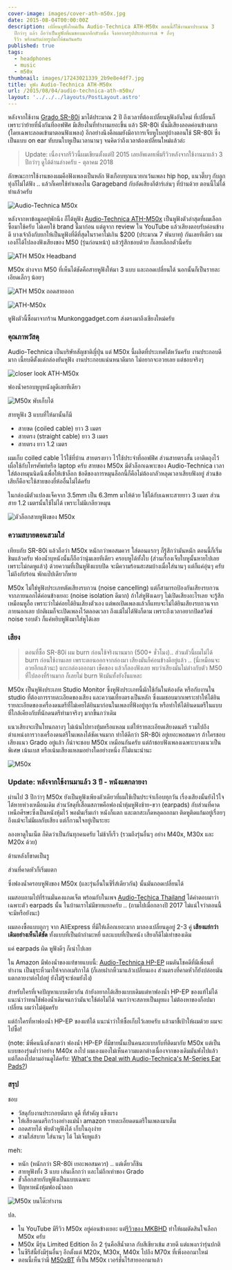 ```yaml
---
cover-image: images/cover-ath-m50x.jpg
date: 2015-08-04T00:00:00Z
description: เปลี่ยนหูฟังใหม่เป็น Audio-Technica ATH-M50x ตอนนี้ก็ใช้งานมาประมาณ 3
  ปีกว่าๆ แล้ว ถือว่าเป็นหูฟังที่ผมชอบมากอีกตัวหนึ่ง จึงอยากสรุปประสบการณ์ + กึ่งๆ
  รีวิว พร้อมกับถ่ายรูปมาให้ชมกันครับ
published: true
tags:
  - headphones
  - music
  - m50x
thumbnail: images/17243021339_2b9e8e4df7.jpg
title: หูฟัง Audio-Technica ATH-M50x
url: /2015/08/04/audio-technica-ath-m50x/
layout: '../../../layouts/PostLayout.astro'
---
```


หลังจากใช้งาน [Grado SR-80i](https://armno.in.th/grado-sr-80-i-headphone) มาได้ประมาณ 2 ปี ถึงเวลาที่ต้องเปลี่ยนหูฟังอันใหม่ ที่เปลี่ยนก็เพราะว่าย้ายที่นั่งกันที่ออฟฟิศ
มีเสียงในที่ทำงานเยอะขึ้น แล้ว SR-80i นั้นมีเสียงลอดค่อนข้างมาก (โดยเฉพาะลอดเข้ามาตอนฟังเพลง)
อีกอย่างนึงคือผมยังมีอาการเจ็บหูใบอยู่บ้างตอนใช้ SR-80i ซึ่งเป็นแบบ on ear ทับบนใบหูเป็นเวลานานๆ
จนคิดว่าถึงเวลาต้องเปลี่ยนใหม่แล้วล่ะ

> Update: เนื่องจากรีวิวนี้ผมเขียนตั้งแต่ปี 2015 เลยอัพเดทเพิ่มรีวิวหลังจากใช้งานมาแล้ว 3 ปีกว่าๆ ดูได้ด้านล่างครับ - ตุลาคม 2018

ลักษณะการใช้งานของผมคือฟังเพลงเป็นหลัก ฟังเกือบทุกแนวยกเว้นเพลง hip hop, แนวตึ๊บๆ กับลูกทุ่งก็ไม่ได้ฟัง
.. แล้วก็เคยใช้ทำเพลงใน Garageband กับอัดเสียงกีต้าร์เล่นๆ ที่บ้านด้วย ตอนนี้ไม่ได้ทำแล้วครับ

![Audio-Technica M50x](images/17241404908_40ace05191_c.jpg)

หลังจากหาข้อมูลอยู่พักนึง ก็ได้หูฟัง [Audio-Technica ATH-M50x](https://www.audio-technica.com/cms/headphones/99aff89488ddd6b1/) เป็นหูฟังตัวล่าสุดที่ผมเลือกซื้อมาใช้ครับ
ไม่เคยใช้ brand นี้มาก่อน แต่ดูจาก review ใน YouTube แล้วเสียงตอบรับค่อนข้างดี
บางเจ้าถึงกับยกให้เป็นหูฟังที่ดีที่สุดในราคาไม่เกิน $200 (ประมาณ 7 พันบาท) กันเลยทีเดียว
ผมเองก็ได้ไปลองฟังเสียงของ M50 (รุ่นก่อนหน้า) แล้วรู้สึกชอบด้วย ก็เลยเลือกตัวนี้ครับ

![ATH M50x Headband](images/17243021339_2b9e8e4df7_c.jpg)

M50x ต่างจาก M50 ที่เห็นได้ชัดคือสายหูฟังให้มา 3 แบบ และถอดเปลี่ยนได้ นอกนั้นก็เป็นรายละเอียดเล็กๆ น้อยๆ

![ATH M50x ถอดสายออก](images/16806714604_2409b8cf17_c.jpg)

![ATH-M50x](images/17429242525_130b218203_c.jpg)

หูฟังตัวนี้ซื้อมาจากร้าน Munkonggadget.com ส่งตรงมาถึงเชียงใหม่ครับ

### คุณภาพวัสดุ

Audio-Technica เป็นบริษัทสัญชาติญี่ปุ่น แต่ M50x นี้ผลิตที่ประเทศไต้หวันครับ
งานประกอบดีมาก เนี้ยบดีตั้งแต่กล่องยันหูฟัง งานประกอบแน่นหนาดีมาก ไม่อยากจะอวยเลย แต่ชอบจริงๆ

![closer look ATH-M50x](images/17403165626_4b597f2b23_c.jpg)

ฟองน้ำครอบหูบุหนังดูดีเลยทีเดียว

![M50x พับเก็บได้](images/17242993859_12cbff4234_c.jpg)

สายหูฟัง 3 แบบที่ให้มานั้นก็มี

- สายขด (coiled cable) ยาว 3 เมตร
- สายตรง (straight cable) ยาว 3 เมตร
- สายตรง ยาว 1.2 เมตร

ผมเก็บ coiled cable ไว้ใช้ที่บ้าน สายตรงยาว ไว้ใช้ประจำที่ออฟฟิศ ส่วนสายตรงสั้น เอาติดถุงไว้ เผื่อใช้กับโทรศัพท์หรือ laptop ครับ สายของ M50x มีตัวล็อกเฉพาะของ Audio-Technica เวลาใส่ต้องหมุนนิดนึงเพื่อให้เข้าล็อก
ข้อดีของการหมุนล็อกนี้ก็คือไม่ต้องกลัวหลุดเวลาเสียบฟังอยู่ ส่วนข้อเสียก็คือจะใช้สายของยี่ห้ออื่นไม่ได้ครับ

ในกล่องมีตัวแปลงแจ็คจาก 3.5mm เป็น 6.3mm มาให้ด้วย ใช้ได้กับเฉพาะสายยาว 3 เมตร ส่วนสาย 1.2 เมตรนั้นใช้ไม่ได้ เพราะไม่มีเกลียวหมุน

![ตัวล็อกสายหูฟังของ M50x](images/17427209582_0503e64a4f_c.jpg)

### ความสบายตอนสวมใส่

เทียบกับ SR-80i แล้วถือว่า M50x หนักกว่าพอสมควร ใส่ตอนแรกๆ ก็รู้สึกว่ามันหนัก ตอนนี้ก็เริ่มชินแล้วครับ
ฟองน้ำบุหนังนั้นก็ถือว่านุ่มเลยทีเดียว ครอบหูได้ทั้งใบ (ส่วนเรื่องเจ็บใบหูนั้นหายไปเลย เพราะไม่กดหูแล้ว)
ด้วยความที่เป็นหูฟังแบบปิด จะมีความร้อนสะสมบ้างเมื่อใส่นานๆ แต่ก็แค่อุ่นๆ ครับ ไม่ถึงกับร้อน พักแป๊ปเดียวก็หาย

M50x ไม่ใช่หูฟังประเภทตัดเสียงรบกวน (noise cancelling) แต่ก็สามารถป้องกันเสียงรบกวนจากภายนอกได้ค่อนข้างเยอะ
(noise isolation ดีมาก) ถ้าใส่หูฟังเฉยๆ ไม่เปิดเสียงอะไรเลย จะรู้สึกเหมือนหูอื้อ เพราะว่าไม่ค่อยได้ยินเสียงตัวเอง
แต่พอเปิดเพลงแล้วก็แทบจะไม่ได้ยินเสียงรบกวนจากภายนอกเลย ปกติผมก็จะเปิดเพลงไว้ตลอดเวลา ถึงแม้ไม่ได้ฟังก็ตาม
เพราะถึงเวลาอยากปิดสวิตช์ noise รอบตัว ก็แค่หยิบหูฟังมาใส่หูได้เลย

<Picture src="images/16806741734_788a274531_c.jpg" alt="ด้านข้างของ ATH-M50x" />

### เสียง

> ตอนที่ซื้อ SR-80i ผม burn ก่อนใช้จริงนานมาก (500+ ชั่วโมง).. ส่วนตัวนี้ผมไม่ได้ burn ก่อนใช้งานเลย
> เพราะตอนออกจากล่องมา เสียงมันก็ค่อนข้างดีอยู่แล้ว .. (นี่เหมือนจะอวยอีกแล้วนะ) แกะกล่องออกมา เช็คของ แล้วก็ลองฟังเลย
> พบว่าเสียงมันไม่ต่างกับตัว M50 ที่ไปลองที่ร้านมาก ก็เลยไม่ burn ฟังมันทั้งยังงั้นแหละ

M50x เป็นหูฟังประเภท Studio Monitor ซึ่งหูฟังประเภทนี้มักใช้กันในห้องอัด หรือกับงานใน studio ที่ต้องการรายละเอียดของเสียง
และความเที่ยงตรงเป็นหลัก ซึ่งผมชอบมากเพราะทำให้ได้ยินรายละเอียดของเครื่องดนตรีที่ไม่เคยได้ยินมาก่อนในเพลงที่ฟังอยู่ทุกวัน
หรือทำให้ได้ยินดนตรีในแบบที่ใกล้เคียงกับที่นักดนตรีทำมาจริงๆ มากขึ้นกว่าเดิม

แนวเสียงจะเป็นโทนกลางๆ ไม่เน้นไปทางทุ้มหรือแหลม แต่ให้รายละเอียดเสียงดนตรี รวมไปถึงตำแหน่งการวางเครื่องดนตรีในเพลงได้ชัดเจนมาก
ทำได้ดีกว่า SR-80i อยู่เยอะพอสมควร ถ้าใครชอบเสียงแนว Grado อยู่แล้ว ก็น่าจะชอบ M50x เหมือนกันครับ
แต่ถ้าชอบฟังเพลงเฉพาะบางแนวเป็นพิเศษ เน้นเบส หรือเน้นเสียงแหลมอย่างใดอย่างหนึ่ง ก็ไม่แนะนำนะ

![M50x](images/17958204910_2637bfd60c_c.jpg)

### Update: หลังจากใช้งานมาแล้ว 3 ปี - หนังแตกลายงา

ผ่านไป 3 ปีกว่าๆ M50x ยังเป็นหูฟังเพียงตัวเดียวที่ผมใช้เป็นประจำเกือบทุกวัน
เรื่องเสียงนั้นยังไว้ใจได้หายห่วงเหมือนเดิม ส่วนวัสดุที่เสื่อมสภาพคือฟองน้ำหุ้มหูฟังซ้าย-ขวา (earpads)
กับส่วนที่คาดเหนือศีรษะซึ่งเป็นหนังหุ้มไว้
พอมันเริ่มเก่า หนังก็แตก และตกสะเก็ดหลุดออกมา ติดหูติดแก้มอยู่เรื่อยๆ
ถึงแม้จะไม่มีผลกับเสียง แต่ก็กวนใจอยู่เป็นระยะ

ลองหาดูในเน็ต ก็คิดว่าเป็นกันทุกคนครับ ไม่ช้าก็เร็ว (รวมถึงรุ่นอื่นๆ อย่าง M40x, M30x และ M20x ด้วย)

<Picture src="pads.jpg" alt="pads" />

ด้านหลังก็ขาดเป็นรู

<Picture src="pads-back.jpg" alt="pads" />

ส่วนที่คาดหัวก็เริ่มแตก

<Picture src="band.jpg" alt="pads" />

ซึ่งฟองน้ำครอบหูฟังของ M50x (และรุ่นอื่นในซีรี่ส์เดียวกัน) นั้นมันถอดเปลี่ยนได้

ผมสอบถามไปที่ร้านมั่นคงแกดเจ็ต พร้อมกับในเพจ [Audio-Techica Thailand](https://www.facebook.com/AudioTechnica.Thailand/)
ได้คำตอบมาว่า เฉพาะตัว earpads นั้น ในบ้านเราไม่มีขายแยกครับ .. (ถามไปเมื่อกลางปี 2017 ไม่แน่ใจว่าตอนนี้จะมีหรือยังนะ)

ผมลองซื้อแบบถูกๆ จาก AliExpress ที่มีให้เลือกเยอะมาก มาลองเปลี่ยนดูอยู่ 2-3 คู่
**เสียงแย่กว่าเดิมอย่างเห็นได้ชัด** ทั้งแบบที่เป็นผ้ากำมะหยี่ และแบบที่เป็นหนัง เสียงก็ดีไม่เท่าของเดิม

แค่ earpads ผิด หูฟังดีๆ ก็เน่าไปเลย

<Picture src="pads-on-aliexpress.jpg" alt="earpads ของ m50x ที่มีขายใน AliExpress" />

ใน Amazon มีฟองน้ำของแท้ขายแบบนี้: [Audio-Technica HP-EP](https://www.amazon.com/Audio-Technica-HP-EP-Replacement-Earpads-Headphones/dp/B00LICYRVW/ref=sr_1_5?ie=UTF8&qid=1540966372&sr=8-5&keywords=m50x+pads)
ผมดันโชคดีที่มีเพื่อนที่ทำงาน เป็นธุระหิ้วมาให้จากอเมริกาได้ (ก็เลยฝากหิ้วมาแล้วเปลี่ยนเอง
ส่วนตรงที่คาดหัวก็ยังปล่อยมันแตกลายงาต่อไปอยู่ ยังไม่รู้จะซ่อมยังไง)

สำหรับใครที่เจอปัญหาแบบเดียวกัน ถ้ายังอยากได้เสียงแบบเดิมแต่หาฟองน้ำ HP-EP ของแท้ไม่ได้
แนะนำว่าทนใช้ฟองน้ำเดิมจนกว่ามันจะใช้ต่อไม่ได้ จนกว่าจะสลายเป็นผุยผง ไม่ต้องหาของก็อปมาเปลี่ยน ผมว่าไม่คุ้มครับ

แต่ถ้าใครที่หาฟองน้ำ HP-EP ของแท้ได้ แนะนำว่าให้ซื้อเก็บไว้เลยครับ แล้วมาชี้เป้าให้ผมด้วย ผมจะไปซื้อ!

(note: มีพี่คนนึงสังเกตว่า ฟองน้ำ HP-EP ที่มีขายนั้นเป็นคนละแบบกับที่ติดมากับ M50x แต่เป็นแบบของรุ่นต่ำว่าอย่าง M40x ลงไป
ผมเองมองไม่เห็นความแตกต่างเนื่องจากของเดิมมันพังไปแล้ว แต่ก็ลองไปตามอ่านดูได้ครับ:
[What's the Deal with Audio-Technica's M-Series Ear Pads?](https://medium.com/@Xander51/whats-the-deal-with-audio-technica-s-m-series-ear-pads-e76bd2129413))

<Picture  src="ath-m50x-after-3-years.jpg" alt="หูฟัง m50x หลังจากใช้งานมาแล้ว 3 ปี" />

### สรุป

ชอบ

- วัสดุกับงานประกอบดีมาก ดูดี ที่สำคัญ แข็งแรง
- ให้เสียงดนตรีกว้างอย่างแม่น้ำ amazon รายละเอียดดนตรีในเพลงมาเต็ม
- ถอดสายได้ พับตัวหูฟังได้ เก็บในถุงง่าย
- สวมใส่สบาย ใส่นานๆ ได้ ไม่เจ็บหูแล้ว

meh:

- หนัก (หนักกว่า SR-80i เยอะพอสมควร) .. แต่เดี๋ยวก็ชิน
- สายหูฟังทั้ง 3 แบบ เส้นเล็กกว่า และไม่ถึกเท่าของ Grado
- ขั้วล็อกสายกับหูฟังเป็นแบบเฉพาะ
- ปัญหาหนังหุ้มฟองน้ำลอก

![M50x บนโต๊ะทำงาน](images/17957972318_d9fb8c8e22_c.jpg)

ปล.

- ใน YouTube มีรีวิว M50x อยู่ค่อนข้างเยอะ แต่[รีวิวของ MKBHD](https://www.youtube.com/watch?v=y5DyEYuvF3o) ทำให้ผมตัดสินใจเลือก M50x ครับ
- M50x มีรุ่น Limited Edition อีก 2 รุ่นคือสีน้ำตาล กับสีเขียวเข้ม สวยดี แต่แพงกว่ารุ่นปกติ
- ในซีรีส์นี้ยังมีรุ่นอื่นๆ อีกตั้งแต่ M20x, M30x, M40x ไปถึง M70x ที่เพิ่งออกมาใหม่
- ตอนนี้เห็นว่ามี [M50xBT](https://www.facebook.com/AudioTechnica.Thailand/photos/a.143118705821504/1396278607172168/?type=3&theater) ที่เป็น M50x เวอร์ชั่นไร้สายออกมาแล้ว
